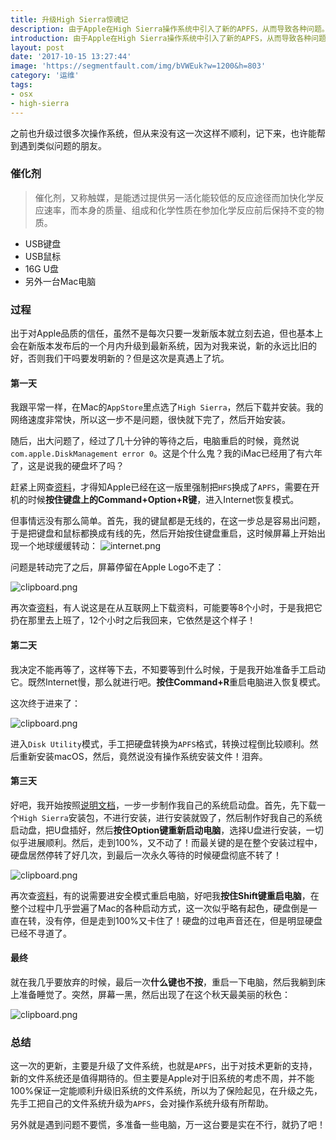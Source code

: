 ```yaml
---
title: 升级High Sierra惊魂记
description: 由于Apple在High Sierra操作系统中引入了新的APFS，从而导致各种问题。
introduction: 由于Apple在High Sierra操作系统中引入了新的APFS，从而导致各种问题。
layout: post
date: '2017-10-15 13:27:44'
image: 'https://segmentfault.com/img/bVWEuk?w=1200&h=803'
category: '运维'
tags:
- osx
- high-sierra
---
```


之前也升级过很多次操作系统，但从来没有这一次这样不顺利，记下来，也许能帮到遇到类似问题的朋友。

### 催化剂
> 催化剂，又称触媒，是能透过提供另一活化能较低的反应途径而加快化学反应速率，而本身的质量、组成和化学性质在参加化学反应前后保持不变的物质。

* USB键盘
* USB鼠标
* 16G U盘
* 另外一台Mac电脑

### 过程
出于对Apple品质的信任，虽然不是每次只要一发新版本就立刻去追，但也基本上会在新版本发布后的一个月内升级到最新系统，因为对我来说，新的永远比旧的好，否则我们干吗要发明新的？但是这次是真遇上了坑。

#### 第一天
我跟平常一样，在Mac的`AppStore`里点选了`High Sierra`，然后下载并安装。我的网络速度非常快，所以这一步不是问题，很快就下完了，然后开始安装。

随后，出大问题了，经过了几十分钟的等待之后，电脑重启的时候，竟然说`com.apple.DiskManagement error 0`。这是个什么鬼？我的iMac已经用了有六年了，这是说我的硬盘坏了吗？

赶紧上网查[资料][1]，才得知Apple已经在这一版里强制把`HFS`换成了`APFS`，需要在开机的时候**按住键盘上的Command+Option+R键**，进入Internet恢复模式。

但事情远没有那么简单。首先，我的键鼠都是无线的，在这一步总是容易出问题，于是把键盘和鼠标都换成有线的先，然后开始按住键盘重启，这时候屏幕上开始出现一个地球缓缓转动：
![internet.png][2]

问题是转动完了之后，屏幕停留在Apple Logo不走了：

![clipboard.png](https://segmentfault.com/img/bVWErJ)

再次查[资料][3]，有人说这是在从互联网上下载资料，可能要等8个小时，于是我把它扔在那里去上班了，12个小时之后我回来，它依然是这个样子！

#### 第二天

我决定不能再等了，这样等下去，不知要等到什么时候，于是我开始准备手工启动它。既然Internet慢，那么就进行吧。**按住Command+R**重启电脑进入恢复模式。

这次终于进来了：

![clipboard.png](https://segmentfault.com/img/bVWEso)

进入`Disk Utility`模式，手工把硬盘转换为`APFS`格式，转换过程倒比较顺利。然后重新安装macOS，然后，竟然说没有操作系统安装文件！泪奔。

#### 第三天

好吧，我开始按照[说明文档][4]，一步一步制作我自己的系统启动盘。首先，先下载一个`High Sierra`安装包，不进行安装，进行安装就毁了，然后制作好我自己的系统启动盘，把U盘插好，然后**按住Option键重新启动电脑**，选择U盘进行安装，一切似乎进展顺利。然后，走到100%，又不动了！而最关键的是在整个安装过程中，硬盘居然停转了好几次，到最后一次永久等待的时候硬盘彻底不转了！

![clipboard.png](https://segmentfault.com/img/bVWEtr)

再次查[资料][5]，有的说需要进安全模式重启电脑，好吧我**按住Shift键重启电脑**，在整个过程中几乎尝遍了Mac的各种启动方式，这一次似乎略有起色，硬盘倒是一直在转，没有停，但是走到100%又卡住了！硬盘的过电声音还在，但是明显硬盘已经不寻道了。

#### 最终

就在我几乎要放弃的时候，最后一次**什么键也不按**，重启一下电脑，然后我躺到床上准备睡觉了。突然，屏幕一黑，然后出现了在这个秋天最美丽的秋色：

![clipboard.png](https://segmentfault.com/img/bVWEuk?w=1200&h=803)

### 总结

这一次的更新，主要是升级了文件系统，也就是`APFS`，出于对技术更新的支持，新的文件系统还是值得期待的。但主要是Apple对于旧系统的考虑不周，并不能100%保证一定能顺利升级旧系统的文件系统，所以为了保险起见，在升级之先，先手工把自己的文件系统升级为`APFS`，会对操作系统升级有所帮助。

另外就是遇到问题不要慌，多准备一些电脑，万一这台要是实在不行，就扔了吧！

  [1]: http://www.jlgaines.net/2017/09/disk-management-error-0-during-update.html
  [2]: https://segmentfault.com/img/bVWErt
  [3]: http://www.mac-forums.com/macos-operating-system/331674-trying-reboot-internet-recovery-imac-taking-forever.html
  [4]: https://support.apple.com/en-us/HT201372
  [5]: https://discussions.apple.com/thread/8085357?start=0&tstart=0
